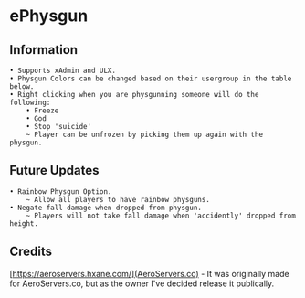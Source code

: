 # ePhysgun

## Information
	• Supports xAdmin and ULX.
	• Physgun Colors can be changed based on their usergroup in the table below.
	• Right clicking when you are physgunning someone will do the following:
		• Freeze
		• God
		• Stop 'suicide'
		~ Player can be unfrozen by picking them up again with the physgun.

## Future Updates
	• Rainbow Physgun Option.
		~ Allow all players to have rainbow physguns.
	• Negate fall damage when dropped from physgun.
		~ Players will not take fall damage when 'accidently' dropped from height.

## Credits
[https://aeroservers.hxane.com/](AeroServers.co) - It was originally made for AeroServers.co, but as the owner I've decided release it publically.

